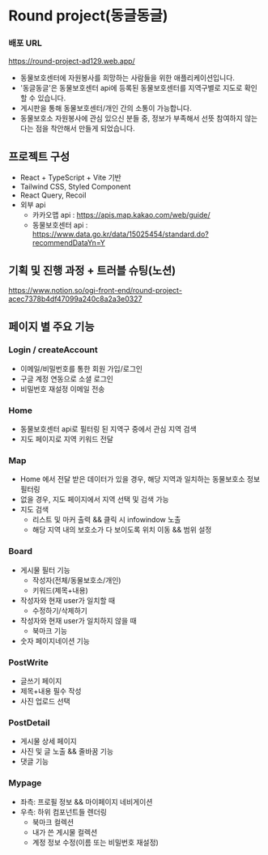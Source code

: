 # Round project(동글동글)

### 배포 URL

https://round-project-ad129.web.app/

- 동물보호센터에 자원봉사를 희망하는 사람들을 위한 애플리케이션입니다.
- '동글동글'은 동물보호센터 api에 등록된 동물보호센터를 지역구별로 지도로 확인할 수 있습니다.
- 게시판을 통해 동물보호센터/개인 간의 소통이 가능합니다.
- 동물보호소 자원봉사에 관심 있으신 분들 중, 정보가 부족해서 선뜻 참여하지 않는다는 점을 착안해서 만들게 되었습니다.

## 프로젝트 구성

- React + TypeScript + Vite 기반
- Tailwind CSS, Styled Component
- React Query, Recoil
- 외부 api
  - 카카오맵 api : https://apis.map.kakao.com/web/guide/
  - 동물보호센터 api : https://www.data.go.kr/data/15025454/standard.do?recommendDataYn=Y

## 기획 및 진행 과정 + 트러블 슈팅(노션)

https://www.notion.so/ogi-front-end/round-project-acec7378b4df47099a240c8a2a3e0327

## 페이지 별 주요 기능

### Login / createAccount

- 이메일/비밀번호를 통한 회원 가입/로그인
- 구글 계정 연동으로 소셜 로그인
- 비밀번호 재설정 이메일 전송

### Home

- 동물보호센터 api로 필터링 된 지역구 중에서 관심 지역 검색
- 지도 페이지로 지역 키워드 전달

### Map

- Home 에서 전달 받은 데이터가 있을 경우, 해당 지역과 일치하는 동물보호소 정보 필터링
- 없을 경우, 지도 페이지에서 지역 선택 및 검색 가능
- 지도 검색
  - 리스트 및 마커 출력 && 클릭 시 infowindow 노출
  - 해당 지역 내의 보호소가 다 보이도록 위치 이동 && 범위 설정

### Board

- 게시물 필터 기능
  - 작성자(전체/동물보호소/개인)
  - 키워드(제목+내용)
- 작성자와 현재 user가 일치할 때
  - 수정하기/삭제하기
- 작성자와 현재 user가 일치하지 않을 때
  - 북마크 기능
- 숫자 페이지네이션 기능

### PostWrite

- 글쓰기 페이지
- 제목+내용 필수 작성
- 사진 업로드 선택

### PostDetail

- 게시물 상세 페이지
- 사진 및 글 노출 && 줄바꿈 기능
- 댓글 기능

### Mypage

- 좌측: 프로필 정보 && 마이페이지 네비게이션
- 우측: 하위 컴포넌트들 렌더링
  - 북마크 컬렉션
  - 내가 쓴 게시물 컬렉션
  - 계정 정보 수정(이름 또는 비밀번호 재설정)
